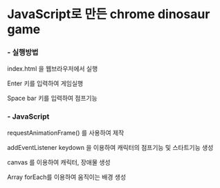 # JavaScript로 만든 chrome dinosaur game

### - 실행방법
index.html 을 웹브라우저에서 실행

Enter 키를 입력하여 게임실행

Space bar 키를 입력하여 점프기능


### - JavaScript
requestAnimationFrame() 를 사용하여 제작

addEventListener keydown 을 이용하여 캐릭터의 점프기능 및 스타트기능 생성

canvas 를 이용하여 캐릭터, 장애물 생성

Array forEach를 이용하여 움직이는 배경 생성
